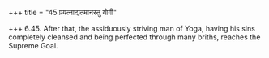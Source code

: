 +++
title = "45 प्रयत्नाद्यतमानस्तु योगी"

+++
6.45. After that, the assiduously striving man of Yoga, having his sins
completely cleansed and being perfected through many briths, reaches the
Supreme Goal.
